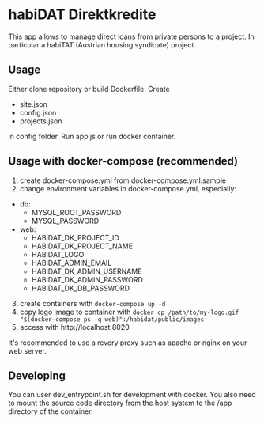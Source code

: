 # habiDAT Direktkredite

This app allows to manage direct loans from private persons to a project. In particular a habiTAT (Austrian housing syndicate) project. 

## Usage

Either clone repository or build Dockerfile. Create 

* site.json
* config.json
* projects.json

in config folder. Run app.js or run docker container. 

## Usage with docker-compose (recommended)

1. create docker-compose.yml from docker-compose.yml.sample
2. change environment variables in docker-compose.yml, especially:
  * db:
    * MYSQL_ROOT_PASSWORD
    * MYSQL_PASSWORD
  * web:
    * HABIDAT_DK_PROJECT_ID
    * HABIDAT_DK_PROJECT_NAME
    * HABIDAT_LOGO
    * HABIDAT_ADMIN_EMAIL
    * HABIDAT_DK_ADMIN_USERNAME
    * HABIDAT_DK_ADMIN_PASSWORD
    * HABIDAT_DK_DB_PASSWORD
3. create containers with `docker-compose up -d`
4. copy logo image to container with `docker cp /path/to/my-logo.gif "$(docker-compose ps -q web)":/habidat/public/images`
5. access with http://localhost:8020

It's recommended to use a revery proxy such as apache or nginx on your web server.


## Developing

You can user dev_entrypoint.sh for development with docker. You also need to mount the source code directory from the host system to the /app directory of the container.
